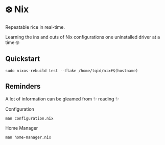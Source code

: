 # ❄️ Nix

Repeatable rice in real-time.

Learning the ins and outs of Nix configurations one uninstalled driver at a time 🤓

## Quickstart

```shell
sudo nixos-rebuild test --flake /home/tqid/nix#$(hostname)
```

## Reminders

A lot of information can be gleamed from ✨ reading ✨

Configuration
```shell
man configuration.nix
```

Home Manager
```shell
man home-manager.nix
```

